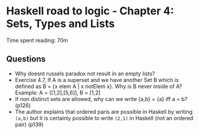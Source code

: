 # Haskell road to logic - Chapter 4: Sets, Types and Lists

Time spent reading: 70m

## Questions

* Why doesnt russels paradox not result in an empty lists?
* Exercise 4.7, If A is a superset and we have another Set B which is defined
as B = {x elem A | x notElem x}. Why is B never inside of A?
Example: A = [[1,2],[5,6]], B = [1,2]
* If non distinct sets are allowed, why can we write {a,b} = {a} iff a = b? (p126)
* The author explains that ordered paris are possible in Haskell by writing
`(a,b)` but it is certainly possible to write `(2,1)` in Haskell (not an ordered pair) (p139)
